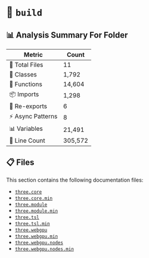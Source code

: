 # 📁 `build`

## 📊 Analysis Summary For Folder

| Metric | Count |
|--------|-------|
| 📁 Total Files | 11 |
| 🧱 Classes | 1,792 |
| 🔧 Functions | 14,604 |
| 📦 Imports | 1,298 |
| 🔄 Re-exports | 6 |
| ⚡ Async Patterns | 8 |
| 📊 Variables | 21,491 |
| 🔢 Line Count | 305,572 |


## 📋 Files

This section contains the following documentation files:

- [`three.core`](./three.core.md)
- [`three.core.min`](./three.core.min.md)
- [`three.module`](./three.module.md)
- [`three.module.min`](./three.module.min.md)
- [`three.tsl`](./three.tsl.md)
- [`three.tsl.min`](./three.tsl.min.md)
- [`three.webgpu`](./three.webgpu.md)
- [`three.webgpu.min`](./three.webgpu.min.md)
- [`three.webgpu.nodes`](./three.webgpu.nodes.md)
- [`three.webgpu.nodes.min`](./three.webgpu.nodes.min.md)